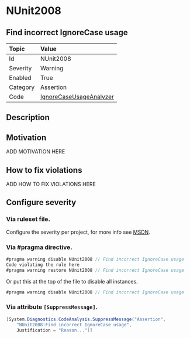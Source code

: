 # NUnit2008
## Find incorrect IgnoreCase usage

| Topic    | Value
| :--      | :--
| Id       | NUnit2008
| Severity | Warning
| Enabled  | True
| Category | Assertion
| Code     | [IgnoreCaseUsageAnalyzer](https://github.com/nunit/nunit.analyzers/blob/master/src/nunit.analyzers/IgnoreCaseUsage/IgnoreCaseUsageAnalyzer.cs)


## Description



## Motivation

ADD MOTIVATION HERE

## How to fix violations

ADD HOW TO FIX VIOLATIONS HERE

<!-- start generated config severity -->
## Configure severity

### Via ruleset file.

Configure the severity per project, for more info see [MSDN](https://msdn.microsoft.com/en-us/library/dd264949.aspx).

### Via #pragma directive.
```C#
#pragma warning disable NUnit2008 // Find incorrect IgnoreCase usage
Code violating the rule here
#pragma warning restore NUnit2008 // Find incorrect IgnoreCase usage
```

Or put this at the top of the file to disable all instances.
```C#
#pragma warning disable NUnit2008 // Find incorrect IgnoreCase usage
```

### Via attribute `[SuppressMessage]`.

```C#
[System.Diagnostics.CodeAnalysis.SuppressMessage("Assertion", 
    "NUnit2008:Find incorrect IgnoreCase usage", 
    Justification = "Reason...")]
```
<!-- end generated config severity -->
